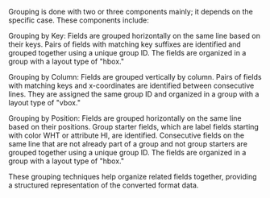 Grouping is done with two or three components mainly; it depends on the specific case. These components include:

Grouping by Key: Fields are grouped horizontally on the same line based on their keys. Pairs of fields with matching key suffixes are identified and grouped together using a unique group ID. The fields are organized in a group with a layout type of "hbox."

Grouping by Column: Fields are grouped vertically by column. Pairs of fields with matching keys and x-coordinates are identified between consecutive lines. They are assigned the same group ID and organized in a group with a layout type of "vbox."

Grouping by Position: Fields are grouped horizontally on the same line based on their positions. Group starter fields, which are label fields starting with color WHT or attribute HI, are identified. Consecutive fields on the same line that are not already part of a group and not group starters are grouped together using a unique group ID. The fields are organized in a group with a layout type of "hbox."

These grouping techniques help organize related fields together, providing a structured representation of the converted format data.